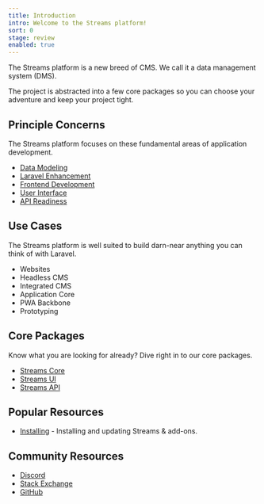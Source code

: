 ```yaml
---
title: Introduction
intro: Welcome to the Streams platform!
sort: 0
stage: review
enabled: true
---
```


The Streams platform is a new breed of CMS. We call it a data management system (DMS).

The project is abstracted into a few core packages so you can choose your adventure and keep your project tight.

## Principle Concerns

The Streams platform focuses on these fundamental areas of application development.

- [Data Modeling](streams)
- [Laravel Enhancement](core)
- [Frontend Development](frontend)
- [User Interface](ui)
- [API Readiness](api)

## Use Cases

The Streams platform is well suited to build darn-near anything you can think of with Laravel.

- Websites
- Headless CMS
- Integrated CMS
- Application Core
- PWA Backbone
- Prototyping

## Core Packages

Know what you are looking for already? Dive right in to our core packages.

- [Streams Core](core/introduction)
- [Streams UI](ui/introduction)
- [Streams API](api/introduction)

## Popular Resources

- [Installing](installation) - Installing and updating Streams & add-ons.
<!-- - [Addons](/addons) - Explore addons available for the Streams platform. -->

## Community Resources

- [Discord](https://discord.gg/vhz8NZC)
- [Stack Exchange](https://stackoverflow.com/search?q=laravel+streams)
- [GitHub](https://github.com/anomalylabs/streams)
<!-- - [YouTube](https://www.youtube.com/user/AIWebSystems) -->
